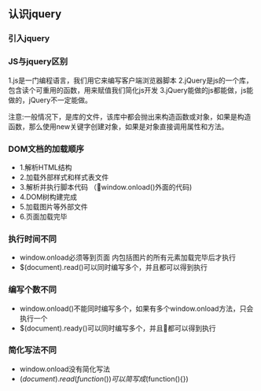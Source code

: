 ## 认识jquery

### 引入jquery

### JS与jquery区别
1.js是一门编程语言，我们用它来编写客户端浏览器脚本
2.jQuery是js的一个库，包含读个可重用的函数，用来赋值我们简化js开发
3.jQuery能做的js都能做，js能做的，jQuery不一定能做。

注意:一般情况下，是库的文件，该库中都会抛出来构造函数或对象，如果是构造函数，那么使用new关键字创建对象，如果是对象直接调用属性和方法。


### DOM文档的加载顺序
* 1.解析HTML结构
* 2.加载外部样式和样式表文件
* 3.解析并执行脚本代码 （window.onload()外面的代码)
* 4.DOM树构建完成
* 5.加载图片等外部文件
* 6.页面加载完毕

### 执行时间不同
* window.onload必须等到页面 内包括图片的所有元素加载完毕后才执行
* $(document).read()可以同时编写多个，并且都可以得到执行

### 编写个数不同
* window.onload()不能同时编写多个，如果有多个window.onload方法，只会执行一个
* $(document).ready()可以同时编写多个，并且都可以得到执行



### 简化写法不同
* window.onload没有简化写法
* $(document).read(function(){})可以简写成$(function(){})
